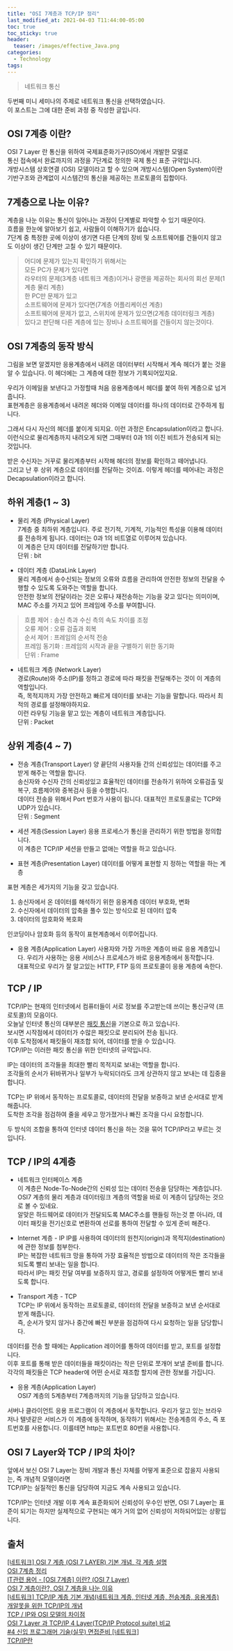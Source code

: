 ```yaml
---
title: "OSI 7계층과 TCP/IP 정리"
last_modified_at: 2021-04-03 T11:44:00-05:00
toc: true
toc_sticky: true
header:
  teaser: /images/effective_Java.png
categories: 
  - Technology
tags:
---
```


> 네트워크 통신

두번째 미니 세미나의 주제로 네트워크 통신을 선택하였습니다.  
이 포스트는 그에 대한 준비 과정 중 작성한 글입니다.

## OSI 7계층 이란?
OSI 7 Layer 란 통신을 위하여 국제표준화기구(ISO)에서 개발한 모델로  
통신 접속에서 완료까지의 과정을 7단계로 정의한 국제 통신 표준 규약입니다.  
개방시스템 상호연결 (OSI) 모델이라고 할 수 있으며
개방시스템(Open System)이란 기반구조와 관계없이 시스템간의 통신을 제공하는 프로토콜의 집합이다.   

## 7계층으로 나눈 이유?
계층을 나눈 이유는 통신이 일어나는 과정이 단계별로 파악할 수 있기 때문이다.  
흐름을 한눈에 알아보기 쉽고, 사람들이 이해하기가 쉽습니다.  
7단계 중 특정한 곳에 이상이 생기면 다른 단계의 장비 및 소프트웨어를 건들이지 않고도 이상이 생긴 단계만 고칠 수 있기 때문이다.  

> 어디에 문제가 있는지 확인하기 위해서는  
> 모든 PC가 문제가 있다면  
> 라우터의 문제(3계층 네트워크 계층)이거나 광랜을 제공하는 회사의 회선 문제(1계층 물리 계층)  
> 한 PC만 문제가 있고    
> 소프트웨어에 문제가 있다면(7계층 어플리케이션 계층)  
> 소프트웨어에 문제가 없고, 스위치에 문제가 있으면(2계층 데이터링크 계층)  
> 있다고 판단해 다른 계층에 있는 장비나 소프트웨어를 건들이지 않는것이다.    

## OSI 7계층의 동작 방식
그림을 보면 알겠지만 응용계층에서 내려온 데이터부터 시작해서 계속 헤더가 붙는 것을 알 수 있습니다.   이 헤더에는 그 계층에 대한 정보가 기록되어있지요.  

우리가 이메일을 보낸다고 가정할때 처음 응용계층에서 헤더를 붙여 하위 계층으로 넘겨줍니다.  
표현계층은 응용계층에서 내려온 헤더와 이메일 데이터를 하나의 데이터로 간주하게 됩니다.  

그래서 다시 자신의 헤더를 붙이게 되지요. 이런 과정은 Encapsulation이라고 합니다.  
이런식으로 물리계층까지 내려오게 되면 그때부터 0과 1의 이진 비트가 전송되게 되는 것입니다.  

받은 수신자는 거꾸로 물리계층부터 시작해 헤더의 정보를 확인하고 떼어냅니다.  
그리고 난 후 상위 계층으로 데이터를 전달하는 것이죠. 이렇게 헤더를 떼어내는 과정은 Decapsulation이라고 합니다.  

## 하위 계층(1 ~ 3)
* 물리 계층 (Physical Layer)  
7계층 중 최하위 계층입니다. 주로 전기적, 기계적, 기능적인 특성을 이용해 데이터를 전송하게 됩니다. 데이터는 0과 1의 비트열로 이루어져 있습니다.  
이 계층은 단지 데이터를 전달하기만 합니다.  
단위 : bit

* 데이터 계층 (DataLink Layer)  
물리 계층에서 송수신되는 정보의 오류와 흐름을 관리하여 안전한 정보의 전달을 수행할 수 있도록 도와주는 역할을 합니다.  
안전한 정보의 전달이라는 것은 오류나 재전송하는 기능을 갖고 있다는 의미이며, MAC 주소를 가지고 있어 프레임에 주소를 부여합니다.  
> 흐름 제어 : 송신 측과 수신 측의 속도 차이를 조정  
> 오류 제어 : 오류 검출과 회복  
> 순서 제어 : 프레임의 순서적 전송  
> 프레임 동기화 : 프레임의 시작과 끝을 구별하기 위한 동기화  
단위 : Frame  

* 네트워크 계층 (Network Layer)  
경로(Route)와 주소(IP)를 정하고 경로에 따라 패킷을 전달해주는 것이 이 계층의 역할입니다.  
즉, 목적지까지 가장 안전하고 빠르게 데이터를 보내는 기능을 말합니다. 따라서 최적의 경로를 설정해야하지요.  
이런 라우팅 기능을 맡고 있는 계층이 네트워크 계층입니다.  
단위 : Packet

## 상위 계층(4 ~ 7)
* 전송 계층(Transport Layer)
양 끝단의 사용자들 간의 신뢰성있는 데이터를 주고 받게 해주는 역할을 합니다.  
송신자와 수신자 간의 신뢰성있고 효율적인 데이터를 전송하기 위하여 오류검출 및 복구, 흐름제어와 중복검사 등을 수행합니다.  
데이터 전송을 위해서 Port 번호가 사용이 됩니다. 대표적인 프로토콜로는 TCP와 UDP가 있습니다.  
단위 : Segment  

* 세션 계층(Session Layer)
응용 프로세스가 통신을 관리하기 위한 방법을 정의합니다.   
이 계층은 TCP/IP 세션을 만들고 없애는 역할을 하고 있습니다.  

* 표현 계층(Presentation Layer)
데이터를 어떻게 표현할 지 정하는 역할을 하는 계층    

표현 계층은 세가지의 기능을 갖고 있습니다.  
1. 송신자에서 온 데이터를 해석하기 위한 응용계층 데이터 부호화, 변화  
2. 수신자에서 데이터의 압축을 풀수 있는 방식으로 된 데이터 압축  
3. 데이터의 암호화와 복호화  

인코딩이나 암호화 등의 동작이 표현계층에서 이루어집니다.  

* 응용 계층(Application Layer)
사용자와 가장 가까운 계층이 바로 응용 계층입니다. 우리가 사용하는 응용 서비스나 프로세스가 바로 응용계층에서 동작합니다.  
대표적으로 우리가 잘 알고있는 HTTP, FTP 등의 프로토콜이 응용 계층에 속한다.  

## TCP / IP
TCP/IP는 현재의 인터넷에서 컴퓨터들이 서로 정보를 주고받는데 쓰이는 통신규약 (프로토콜)의 모음이다.  
오늘날 인터넷 통신의 대부분은 [패킷 통신](https://dongwook8467.tistory.com/66)을 기본으로 하고 있습니다.  
보시면 시작점에서 데이터가 수많은 패킷으로 분리되어 전송 됩니다.  
이후 도착점에서 패킷들이 재조합 되어, 데이터를 받을 수 있습니다.  
TCP/IP는 이러한 패킷 통신을 위한 인터넷의 규약입니다.  

IP는 데이터의 조각들을 최대한 빨리 목적지로 보내는 역할을 합니다.  
조각들의 순서가 뒤바뀌거나 일부가 누락되더라도 크게 상관하지 않고 보내는 데 집중을 합니다.  

TCP는 IP 위에서 동작하는 프로토콜로, 데이터의 전달을 보증하고 보낸 순서대로 받게 해줍니다.  
도착한 조각을 점검하여 줄을 세우고 망가졌거나 빠진 조각을 다시 요청합니다.   

두 방식의 조합을 통하여 인터넷 데이터 통신을 하는 것을 묶어 TCP/IP라고 부르는 것입니다.

## TCP / IP의 4계층
* 네트워크 인터페이스 계층  
이 계층은 Node-To-Node간의 신뢰성 있는 데이터 전송을 담당하는 계층입니다. OSI7 계층의 물리 계층과 데이터링크 계층의 역할을 바로 이 계층이 담당하는 것으로 볼 수 있네요.  
알맞은 하드웨어로 데이터가 전달되도록 MAC주소를 핸들링 하는것 뿐 아니라, 데이터 패킷을 전기신호로 변환하여 선로를 통하여 전달할 수 있게 준비 해준다.  
  
* Internet 계층 - IP
IP를 사용하여 데이터의 원천지(origin)과 목적지(destination)에 관한 정보를 첨부한다.  
IP는 복잡한 네트워크 망을 통하여 가장 효율적은 방법으로 데이터의 작은 조각들을 되도록 빨리 보내는 일을 합니다.  
따라서 IP는 패킷 전달 여부를 보증하지 않고, 경로를 설정하여 어떻게든 빨리 보내도록 합니다.  

* Transport 계층 - TCP  
TCP는 IP 위에서 동작하는 프로토콜로, 데이터의 전달을 보증하고 보낸 순서대로 받게 해줍니다.  
즉, 순서가 맞지 않거나 중간에 빠진 부분을 점검하여 다시 요청하는 일을 담당합니다.  

데이터를 전송 할 때에는 Application 레이어를 통하여 데이터를 받고, 포트를 설정합니다.  
이후 포트를 통해 받은 데이터들을 패킷이라는 작은 단위로 쪼개어 보낼 준비를 합니다.  
각각의 패킷들은 TCP header에 어떤 순서로 재조합 할지에 관한 정보를 가집니다.  

* 응용 계층(Application Layer)  
OSI7 계층의 5계층부터 7계층까지의 기능을 담당하고 있습니다.

서버나 클라이언트 응용 프로그램이 이 계층에서 동작합니다. 우리가 알고 있는 브라우저나 텔넷같은 서비스가 이 계층에 동작하며, 동작하기 위해서는 전송계층의 주소, 즉 포트번호를 사용합니다.
이를테면 http는 포트번호 80번을 사용합니다.  


## OSI 7 Layer와 TCP / IP의 차이?
앞에서 보신 OSI 7 Layer는 장비 개발과 통신 자체를 어떻게 표준으로 잡을지 사용되는, 즉 개념적 모델이라면  
TCP/IP는 실질적인 통신을 담당하여 지금도 계속 사용되고 있습니다.    

TCP/IP는 인터넷 개발 이후 계속 표준화되어 신뢰성이 우수인 반면, OSI 7 Layer는 표준이 되기는 하지만 실제적으로 구현되는 예가 거의 없어 신뢰성이 저하되어있는 상황입니다.  


## 출처
[[네트워크] OSI 7 계층 (OSI 7 LAYER) 기본 개념, 각 계층 설명](https://reakwon.tistory.com/59)  
[OSI 7계층 정리](https://velog.io/@dyllis/OSI-7%EA%B3%84%EC%B8%B5-%EC%A0%95%EB%A6%AC)    
[IT관련 용어 - [OSI 7계층] 이란? (OSI 7 Layer)](https://blog.naver.com/PostView.nhn?blogId=pst8627&logNo=221670903384)  
[OSI 7 계층이란?, OSI 7 계층을 나눈 이유](https://shlee0882.tistory.com/110)  
[[네트워크] TCP/IP 계층 기본 개념(네트워크 계층, 인터넷 계층, 전송계층, 응용계층)](https://reakwon.tistory.com/68)  
[개알못을 위한 TCP/IP의 개념](https://brunch.co.kr/@wangho/6)    
[TCP / IP와 OSI 모델의 차이점](https://ko.gadget-info.com/difference-between-tcp-ip)    
[OSI 7 Layer 과 TCP/IP 4 Layer(TCP/IP Protocol suite) 비교](https://goitgo.tistory.com/25)  
[#4 신입 프로그래머 기술(실무) 면접준비 [네트워크]](https://91ms.tistory.com/5)  
[TCP/IP란](https://velog.io/@rosewwross/TCPIP)